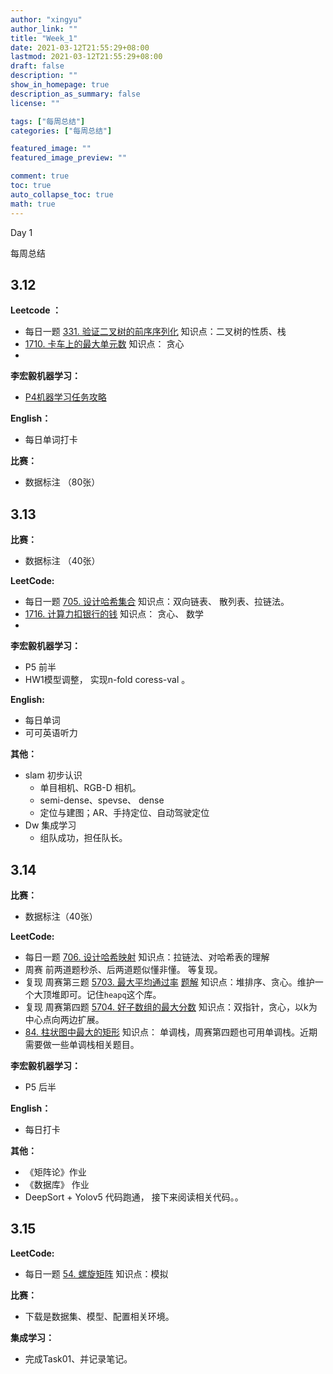 ```yaml
---
author: "xingyu"
author_link: ""
title: "Week_1"
date: 2021-03-12T21:55:29+08:00
lastmod: 2021-03-12T21:55:29+08:00
draft: false
description: ""
show_in_homepage: true
description_as_summary: false
license: ""

tags: ["每周总结"]
categories: ["每周总结"]

featured_image: ""
featured_image_preview: ""

comment: true
toc: true
auto_collapse_toc: true
math: true
---
```


Day 1 

每周总结

<!--more-->

##  3.12

**Leetcode ：**

* 每日一题  [331. 验证二叉树的前序序列化](https://leetcode-cn.com/problems/verify-preorder-serialization-of-a-binary-tree/)   知识点：二叉树的性质、栈
* [1710. 卡车上的最大单元数](https://leetcode-cn.com/problems/maximum-units-on-a-truck/)   知识点： 贪心
* 

**李宏毅机器学习：**

* [P4机器学习任务攻略](https://www.bilibili.com/video/BV1Wv411h7kN?p=4)

**English：**

* 每日单词打卡

**比赛：**

* 数据标注 （80张）

##  3.13

**比赛：**

* 数据标注 （40张）

**LeetCode:**

* 每日一题   [705. 设计哈希集合](https://leetcode-cn.com/problems/design-hashset/)   知识点：双向链表、 散列表、拉链法。
* [1716. 计算力扣银行的钱](https://leetcode-cn.com/problems/calculate-money-in-leetcode-bank/)   知识点： 贪心、 数学
* 

**李宏毅机器学习：**

* P5  前半
* HW1模型调整， 实现n-fold coress-val 。

**English:**

* 每日单词 
* 可可英语听力

**其他：**

* slam 初步认识    
  * 单目相机、RGB-D 相机。
  * semi-dense、spevse、 dense
  * 定位与建图；AR、手持定位、自动驾驶定位
* Dw 集成学习
  * 组队成功，担任队长。

## 3.14

**比赛：**

* 数据标注（40张）

**LeetCode:**

* 每日一题 [706. 设计哈希映射](https://leetcode-cn.com/problems/design-hashmap/)    知识点：拉链法、对哈希表的理解
* 周赛    前两道题秒杀、后两道题似懂非懂。  等复现。
* 复现 周赛第三题      [5703. 最大平均通过率](https://leetcode-cn.com/problems/maximum-average-pass-ratio/)      [题解](https://leetcode-cn.com/problems/maximum-average-pass-ratio/solution/python-dfsbu-xing-da-ding-dui-niu-bi-by-6gubx/)   知识点：堆排序、贪心。维护一个大顶堆即可。记住`heapq`这个库。 
* 复现  周赛第四题    [5704. 好子数组的最大分数](https://leetcode-cn.com/problems/maximum-score-of-a-good-subarray/)   知识点：双指针，贪心，以k为中心点向两边扩展。
*  [84. 柱状图中最大的矩形](https://leetcode-cn.com/problems/largest-rectangle-in-histogram/)    知识点： 单调栈，周赛第四题也可用单调栈。近期需要做一些单调栈相关题目。

**李宏毅机器学习：**

* P5 后半

**English：**

* 每日打卡

**其他：**

* 《矩阵论》作业
* 《数据库》 作业
* DeepSort + Yolov5 代码跑通， 接下来阅读相关代码。。

## 3.15

**LeetCode:**

* 每日一题  [54. 螺旋矩阵](https://leetcode-cn.com/problems/spiral-matrix/)    知识点：模拟 

**比赛：**

* 下载是数据集、模型、配置相关环境。

**集成学习：**

* 完成Task01、并记录笔记。









